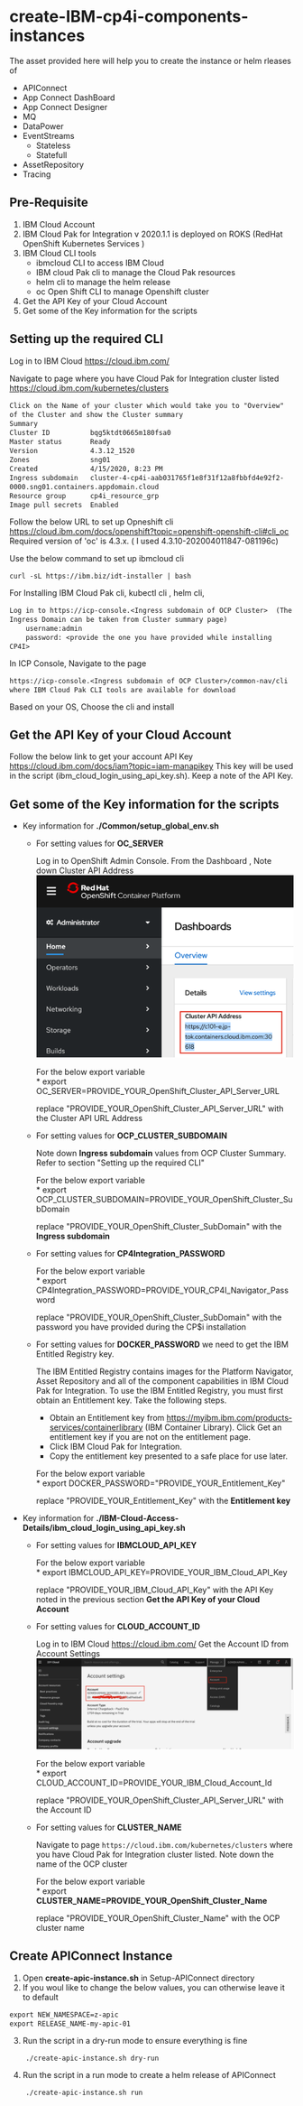 # create-IBM-cp4i-components-instances
The asset provided here will help you to create the instance or helm rleases of
- APIConnect
- App Connect DashBoard
- App Connect Designer
- MQ
- DataPower
- EventStreams
	- Stateless
	- Statefull
- AssetRepository
- Tracing

## Pre-Requisite
1. IBM Cloud Account
2. IBM Cloud Pak for Integration v 2020.1.1 is deployed on ROKS (RedHat OpenShift Kubernetes Services )
3. IBM Cloud CLI tools
	- ibmcloud CLI  to access IBM Cloud
	- IBM cloud Pak cli to manage the Cloud Pak resources
	- helm cli to manage the helm release
	- oc  Open Shift CLI to manage Openshift cluster
4. Get the API Key of your Cloud Account
5. Get some of the Key information for the scripts



## Setting up the required CLI

Log in to IBM Cloud https://cloud.ibm.com/

Navigate to page where you have Cloud Pak for Integration cluster listed
https://cloud.ibm.com/kubernetes/clusters

```
Click on the Name of your cluster which would take you to "Overview" of the Cluster and show the Cluster summary
Summary
Cluster ID 			bqg5ktdt0665m180fsa0
Master status 		Ready
Version 			4.3.12_1520
Zones 				sng01
Created				4/15/2020, 8:23 PM
Ingress subdomain	cluster-4-cp4i-aab031765f1e8f31f12a8fbbfd4e92f2-0000.sng01.containers.appdomain.cloud
Resource group		cp4i_resource_grp
Image pull secrets 	Enabled

```

Follow the below URL to set up Opneshift cli
	https://cloud.ibm.com/docs/openshift?topic=openshift-openshift-cli#cli_oc
	Required version of 'oc' is 4.3.x. ( I used 4.3.10-202004011847-081196c)		

Use the below command to set up ibmcloud cli
```
curl -sL https://ibm.biz/idt-installer | bash
```
For Installing IBM Cloud Pak cli, kubectl cli , helm cli, 
```
Log in to https://icp-console.<Ingress subdomain of OCP Cluster>  (The Ingress Domain can be taken from Cluster summary page)
	username:admin
	password: <provide the one you have provided while installing CP4I>
```	

In ICP Console, Navigate to the page 
```
https://icp-console.<Ingress subdomain of OCP Cluster>/common-nav/cli where IBM Cloud Pak CLI tools are available for download	
```	
Based on your OS, Choose the cli and install


## Get the API Key of your Cloud Account
Follow the below link to get your account API Key 
	https://cloud.ibm.com/docs/iam?topic=iam-manapikey
This key will be used in the script (ibm_cloud_login_using_api_key.sh). Keep a note of the API Key.

## Get some of the Key information for the scripts

- Key information for **./Common/setup_global_env.sh**
	- For setting values for **OC_SERVER** 

		Log in to OpenShift Admin Console. From the Dashboard , Note down Cluster API Address
			  ![Fork Button Screenshot](imgs/cluster-api-address.png)

		For the below export variable	  
			* export OC_SERVER=PROVIDE_YOUR_OpenShift_Cluster_API_Server_URL
		
		replace "PROVIDE_YOUR_OpenShift_Cluster_API_Server_URL" with the Cluster API URL Address 
		  
	- For setting values for **OCP_CLUSTER_SUBDOMAIN**
		
		Note down **Ingress subdomain** values from OCP Cluster Summary. Refer to section "Setting up the required CLI"

		For the below export variable	
			* export OCP_CLUSTER_SUBDOMAIN=PROVIDE_YOUR_OpenShift_Cluster_SubDomain

		replace "PROVIDE_YOUR_OpenShift_Cluster_SubDomain" with the **Ingress subdomain**


	- For setting values for **CP4Integration_PASSWORD**
		
		For the below export variable	
			* export CP4Integration_PASSWORD=PROVIDE_YOUR_CP4I_Navigator_Password

		replace "PROVIDE_YOUR_OpenShift_Cluster_SubDomain" with the password you have provided during the CP$i installation


	- For setting values for **DOCKER_PASSWORD** we need to get the IBM Entitled Registry key. 
		
		The IBM Entitled Registry contains images for the Platform Navigator, Asset Repository and all of the component 
		capabilities in IBM Cloud Pak for Integration. To use the IBM Entitled Registry, you must first obtain an Entitlement key. Take the following steps.
		*   Obtain an Entitlement key from https://myibm.ibm.com/products-services/containerlibrary (IBM Container Library). Click Get an entitlement key if you are not on the entitlement page.
		*    Click IBM Cloud Pak for Integration.
		*    Copy the entitlement key presented to a safe place for use later.
		

		For the below export variable	
			* export DOCKER_PASSWORD="PROVIDE_YOUR_Entitlement_Key"
		
		replace "PROVIDE_YOUR_Entitlement_Key" with the **Entitlement key** 



- Key information for **./IBM-Cloud-Access-Details/ibm_cloud_login_using_api_key.sh**
	- For setting values for **IBMCLOUD_API_KEY**
		
		For the below export variable	  
			* export IBMCLOUD_API_KEY=PROVIDE_YOUR_IBM_Cloud_API_Key
		
		replace "PROVIDE_YOUR_IBM_Cloud_API_Key" with the API Key noted in the previous section **Get the API Key of your Cloud Account**


	- For setting values for **CLOUD_ACCOUNT_ID**
		
		Log in to IBM Cloud https://cloud.ibm.com/ Get the Account ID from Account Settings
			  ![Fork Button Screenshot](imgs/cloud-account-id.png)
		
		For the below export variable	  
			* export CLOUD_ACCOUNT_ID=PROVIDE_YOUR_IBM_Cloud_Account_Id
		
		replace "PROVIDE_YOUR_OpenShift_Cluster_API_Server_URL" with the Account ID


	- For setting values for **CLUSTER_NAME**
		
		Navigate to page ```https://cloud.ibm.com/kubernetes/clusters``` where you have Cloud Pak for Integration cluster listed.
		Note down the name of the OCP cluster

		For the below export variable	  
			* export **CLUSTER_NAME=PROVIDE_YOUR_OpenShift_Cluster_Name**
		
		replace "PROVIDE_YOUR_OpenShift_Cluster_Name" with the OCP cluster name 


## Create APIConnect Instance
1. Open **create-apic-instance.sh** in Setup-APIConnect directory
2. If you woul like  to change the below values, you can otherwise leave it to default
```
export NEW_NAMESPACE=z-apic
export RELEASE_NAME-my-apic-01
```
3. Run the script in a dry-run mode to ensure everything is fine
```
	./create-apic-instance.sh dry-run
```	
4. Run the script in a run mode to create a helm release of APIConnect
```
	./create-apic-instance.sh run
```	